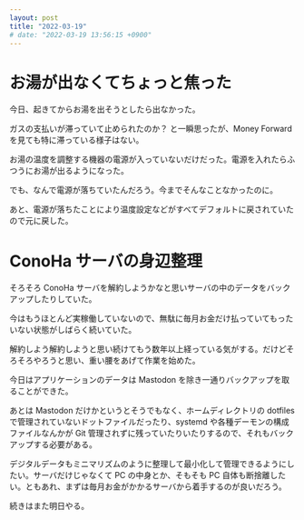 ```yaml
---
layout: post
title: "2022-03-19"
# date: "2022-03-19 13:56:15 +0900"
---
```


# お湯が出なくてちょっと焦った
今日、起きてからお湯を出そうとしたら出なかった。

ガスの支払いが滞っていて止められたのか？ と一瞬思ったが、Money Forward を見ても特に滞っている様子はない。

お湯の温度を調整する機器の電源が入っていないだけだった。電源を入れたらふつうにお湯が出るようになった。

でも、なんで電源が落ちていたんだろう。今までそんなことなかったのに。

あと、電源が落ちたことにより温度設定などがすべてデフォルトに戻されていたので元に戻した。





# ConoHa サーバの身辺整理
そろそろ ConoHa サーバを解約しようかなと思いサーバの中のデータをバックアップしたりしていた。

今はもうほとんど実稼働していないので、無駄に毎月お金だけ払っていてもったいない状態がしばらく続いていた。

解約しよう解約しようと思い続けてもう数年以上経っている気がする。だけどそろそろやろうと思い、重い腰をあげて作業を始めた。

今日はアプリケーションのデータは Mastodon を除き一通りバックアップを取ることができた。

あとは Mastodon だけかというとそうでもなく、ホームディレクトリの dotfiles で管理されていないドットファイルだったり、systemd や各種デーモンの構成ファイルなんかが Git 管理されずに残っていたりいたりするので、それもバックアップする必要がある。

デジタルデータもミニマリズムのように整理して最小化して管理できるようにしたい。サーバだけじゃなくて PC の中身とか、そもそも PC 自体も断捨離したい。ともあれ、まずは毎月お金がかかるサーバから着手するのが良いだろう。

続きはまた明日やる。







